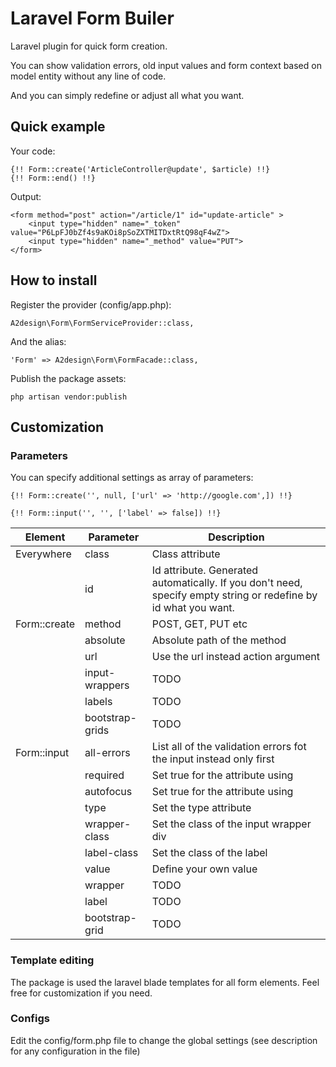 # Laravel Form Builer

Laravel plugin for quick form creation. 

You can show validation errors, old input values and form context based on model entity without any line of code. 

And you can simply redefine or adjust all what you want.

## Quick example

Your code:

```
{!! Form::create('ArticleController@update', $article) !!}
{!! Form::end() !!}
```

Output:

```
<form method="post" action="/article/1" id="update-article" > 
    <input type="hidden" name="_token" value="P6LpFJ0bZf4s9aKOi8pSoZXTMITDxtRtQ98qF4wZ"> 
    <input type="hidden" name="_method" value="PUT"> 
</form>
```

## How to install

Register the provider (config/app.php):

```
A2design\Form\FormServiceProvider::class,
```

And the alias:

```
'Form' => A2design\Form\FormFacade::class,
```

Publish the package assets:

```
php artisan vendor:publish
```

## Customization

### Parameters

You can specify additional settings as array of parameters:

```
{!! Form::create('', null, ['url' => 'http://google.com',]) !!}

{!! Form::input('', '', ['label' => false]) !!}
```    
    
| Element          | Parameter      | Description                            |
|------------------|----------------|----------------------------------------|
| Everywhere       | class          | Class attribute                        |
|                  | id             | Id attribute. Generated automatically. If you don't need, specify empty string or redefine by id what you want. |
| Form::create     | method         | POST, GET, PUT etc                     |
|                  | absolute       | Absolute path of the method            |
|                  | url            | Use the url instead action argument    |
|                  | input-wrappers | TODO                                   |
|                  | labels         | TODO                                   |
|                  | bootstrap-grids| TODO                                   |
| Form::input      | all-errors     | List all of the validation errors fot the input instead only first |
|                  | required       | Set true for the attribute using       |
|                  | autofocus      | Set true for the attribute using       |
|                  | type           | Set the type attribute                 |
|                  | wrapper-class  | Set the class of the input wrapper div |
|                  | label-class    | Set the class of the label             |
|                  | value          | Define your own value                  |
|                  | wrapper        | TODO                                   |
|                  | label          | TODO                                   |
|                  | bootstrap-grid | TODO                                   |

### Template editing

The package is used the laravel blade templates for all form elements. Feel free for customization if you need.

### Configs

Edit the config/form.php file to change the global settings (see description for any configuration in the file)
